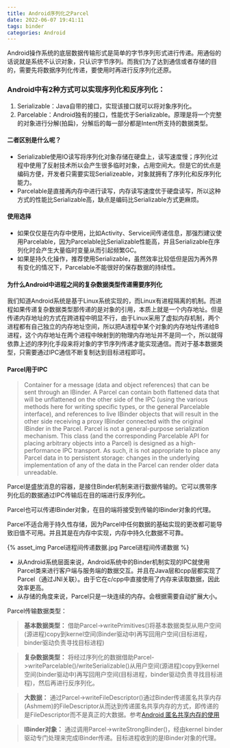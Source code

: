 ```yaml
---
title: Android序列化之Parcel
date: 2022-06-07 19:41:11
tags: binder
categories: Android
---
```

Android操作系统的底层数据传输形式是简单的字节序列形式进行传递。用通俗的话说就是系统不认识对象，只认识字节序列。而我们为了达到通信或者存储的目的，需要先将数据序列化传递，要使用时再进行反序列化还原。

### Android中有2种方式可以实现序列化和反序列化：
1. Serializable：Java自带的接口，实现该接口就可以将对象序列化。
2. Parcelable：Android独有的接口，性能优于Serializable。原理是将一个完整的对象进行分解(拍扁)，分解后的每一部分都是Intent所支持的数据类型。

#### 二者区别是什么呢？
- Serializable使用IO读写将序列化对象存储在硬盘上，读写速度慢；序列化过程中使用了反射技术所以会产生很多临时对象，占用空间大。但是它的优点是编码方便，开发者只需要实现Serializeable，对象就拥有了序列化和反序列化能力。
- Parcelable是直接再内存中进行读写，内存读写速度优于硬盘读写，所以这种方式的性能比Serializable高，缺点是编码比Serializable方式更麻烦。

#### 使用选择
- 如果仅仅是在内存中使用，比如Activity、Service间传递信息，那强烈建议使用Parcelable，因为Parcelable比Serializable性能高，并且Serializable在序列化时会产生大量临时变量从而引起频繁GC。
- 如果是持久化操作，推荐使用Serializable，虽然效率比较低但是因为再外界有变化的情况下，Parcelable不能很好的保存数据的持续性。

#### 为什么Android中进程之间的复杂数据类型传递需要序列化
我们知道Android系统是基于Linux系统实现的，而Linux有进程隔离的机制。而进程如果传递复杂数据类型那传递的是对象的引用，本质上就是一个内存地址。但是传递内存地址的方式在跨进程中明显不行，由于Linux采用了虚拟内存机制，两个进程都有自己独立的内存地址空间，所以把A进程中某个对象的内存地址传递给B进程，这个内存地址在两个进程中映射到的物理内存地址并不是同一个，所以就得依靠上述的序列化手段来将对象的字节序列传递才能实现通信。而对于基本数据类型，只需要通过IPC通信不断复制达到目标进程即可。

#### Parcel用于IPC
> Container for a message (data and object references) that can be sent through an IBinder. A Parcel can
contain both flattened data that will be unflattened on the other side of the IPC (using the various
methods here for writing specific types, or the general Parcelable interface), and references to
live IBinder objects that will result in the other side receiving a proxy IBinder connected with the
original IBinder in the Parcel.
Parcel is not a general-purpose serialization mechanism. This class (and the corresponding Parcelable API
for placing arbitrary objects into a Parcel) is designed as a high-performance IPC transport. As such,
it is not appropriate to place any Parcel data in to persistent storage: changes in the underlying
implementation of any of the data in the Parcel can render older data unreadable.

Parcel是盛放消息的容器，是接住Binder机制来进行数据传输的。它可以携带序列化后的数据通过IPC传输后在目的端进行反序列化。

Parcel也可以传递IBinder对象，在目的端将接受到传输的IBinder对象的代理。

Parcel不适合用于持久性存储，因为Parcel中任何数据的基础实现的更改都可能导致旧值不可用。并且其是在内存中实现，内存中持久化数据不可靠。

{% asset_img Parcel进程间传递数据.jpg Parcel进程间传递数据 %}

- 从Android系统层面来说，Android系统中的Binder机制实现的IPC就使用Parcel类来进行客户端与服务端的数据交互。并且在Java层和cpp层都实现了Parcel（通过JNI关联）。由于它在c/cpp中直接使用了内存来读取数据，因此效率更高。
- 从存储的角度来说，Parcel只是一块连续的内存。会根据需要自动扩展大小。

Parcel传输数据类型：
> **基本数据类型：** 借助Parcel->writePrimitives()将基本数据类型从用户空间(源进程)copy到kernel空间(Binder驱动中)再写回用户空间(目标进程，binder驱动负责寻找目标进程)

> **复杂数据类型：** 将经过序列化的数据借助Parcel->writeParcelable()/writeSerializable()从用户空间(源进程)copy到kernel空间(binder驱动中)再写回用户空间(目标进程，binder驱动负责寻找目标进程)，然后再进行反序列化。

> **大数据：** 通过Parcel->writeFileDescriptor()通过Binder传递匿名共享内存(Ashmem)的FileDescriptor从而达到传递匿名共享内存的方式，即传递的是FileDescriptor而不是真正的大数据。参考[Android 匿名共享内存的使用](https://zhuanlan.zhihu.com/p/92769131)

> **IBinder对象：** 通过调用Parcel->writeStrongBinder()，经由kernel binder驱动专门处理来完成IBinder传递。目标进程收到的是IBinder对象的代理。